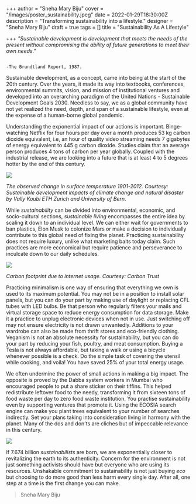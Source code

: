 +++
author = "Sneha Mary Biju"
cover = "/images/poster_sustainability.jpeg"
date = 2022-01-29T18:30:00Z
description = "Transforming sustainability into a lifestyle."
designer = "Sneha Mary Biju"
draft = true
tags = []
title = "Sustainability As A Lifestyle"

+++
_"Sustainable development is development that meets the needs of the present without compromising the ability of future generations to meet their own needs."_

                                                                                   -The Brundtland Report, 1987.

Sustainable development, as a concept, came into being at the start of the 20th century. Over the years, it made its way into textbooks, conferences, environmental summits, vision, and mission of institutional ventures and developed into an overarching paradigm of the United Nations - Sustainable Development Goals 2030. Needless to say, we as a global community have not yet realized the need, depth, and span of a sustainable lifestyle, even at the expense of a human-borne global pandemic.

Understanding the exponential impact of our actions is important. Binge-watching Netflix for four hours per day over a month produces 53 kg carbon dioxide equivalent, i.e, an hour of quality video streaming needs 7 gigabytes of energy equivalent to 445 g carbon dioxide. Studies claim that an average person produces 4 tons of carbon per year globally. Coupled with the industrial release, we are looking into a future that is at least 4 to 5 degrees hotter by the end of this century.

![](/images/sus2.png)

_The observed change in surface temperature 1901-2012. Courtesy: Sustainable development impacts of climate change and natural disaster by Vally Koubi ETH Zurich and University of Bern._

While _sustainability_ can be divided into environmental, economic, and socio-cultural sections, _sustainable living_ encompasses the entire idea by scaling it down to an individual level. We can either wait for governments to ban plastics, Elon Musk to colonize Mars or make a decision to individually contribute to this global need of fixing the planet. Practicing sustainability does not require luxury, unlike what marketing baits today claim. Such practices are more economical but require patience and perseverance to inculcate down to our daily schedules.

![](/images/sus1.png)

_Carbon footprint due to internet usage. Courtesy: Carbon Trust_

Practicing minimalism is one way of ensuring that everything we own is used to its maximum potential. You may not be in a position to install solar panels, but you can do your part by making use of daylight or replacing CFL tubes with LED bulbs. Be that person who regularly filters your mails and virtual storage space to reduce energy consumption for data storage. Make it a practice to unplug electronic devices when not in use. Just switching off may not ensure electricity is not drawn unwantedly. Additions to your wardrobe can also be made from thrift stores and eco-friendly clothing. Veganism is not an absolute necessity for sustainability, but you can do your part by reducing your fish, poultry, and meat consumption. Buying a Tesla is not always affordable, but taking a walk or using a bicycle whenever possible is a check. Do the simple task of covering the utensil while cooking, and voila! You have saved 25% of your total energy usage.

We often undermine the power of small actions in making a big impact. The opposite is proved by the Dabba system workers in Mumbai who encouraged people to put a share sticker on their tiffins. This helped redistribute leftover food to the needy, transforming it from sixteen tons of food waste per day to zero food waste institution. You practise sustainability even by supporting ventures that promote it. Using the ECOSIA search engine can make you plant trees equivalent to your number of searches indirectly. Set your plans taking into consideration living in harmony with the planet. Many of the dos and don'ts are cliches but of impeccable relevance in this century.

![](/images/sus3.png)

If 7.674 billion _sustainabilists_ are born, we are exponentially closer to revitalizing the earth to its authenticity. Concern for the environment is not just something activists should have but everyone who are using its resources. Unshakable commitment to sustainability is not just buying _eco_ but choosing to do more good than less harm every single day. After all, one step at a time is the first change you can make.

> Sneha Mary Biju